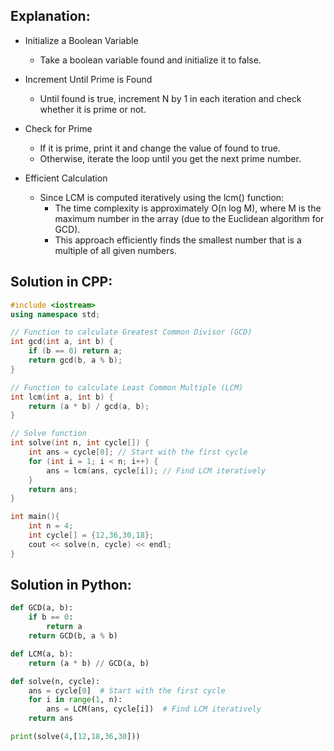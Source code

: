 ## Explanation:

* Initialize a Boolean Variable
    - Take a boolean variable found and initialize it to false.

* Increment Until Prime is Found
    - Until found is true, increment N by 1 in each iteration and check whether it is prime or not.

* Check for Prime
    - If it is prime, print it and change the value of found to true.
    - Otherwise, iterate the loop until you get the next prime number.

* Efficient Calculation
    - Since LCM is computed iteratively using the lcm() function:
        - The time complexity is approximately O(n log M), where M is the maximum number in the array (due to the Euclidean algorithm for GCD).
        - This approach efficiently finds the smallest number that is a multiple of all given numbers.


## Solution in CPP:

```cpp
#include <iostream>
using namespace std;

// Function to calculate Greatest Common Divisor (GCD)
int gcd(int a, int b) {
    if (b == 0) return a;
    return gcd(b, a % b);
}

// Function to calculate Least Common Multiple (LCM)
int lcm(int a, int b) {
    return (a * b) / gcd(a, b);
}

// Solve function
int solve(int n, int cycle[]) {
    int ans = cycle[0]; // Start with the first cycle
    for (int i = 1; i < n; i++) {
        ans = lcm(ans, cycle[i]); // Find LCM iteratively
    }
    return ans;
}

int main(){
    int n = 4;
    int cycle[] = {12,36,30,18};
    cout << solve(n, cycle) << endl;
}
```

## Solution in Python:
```python
def GCD(a, b):
    if b == 0:
        return a
    return GCD(b, a % b)

def LCM(a, b):
    return (a * b) // GCD(a, b)

def solve(n, cycle):
    ans = cycle[0]  # Start with the first cycle
    for i in range(1, n):
        ans = LCM(ans, cycle[i])  # Find LCM iteratively
    return ans

print(solve(4,[12,18,36,30]))

```